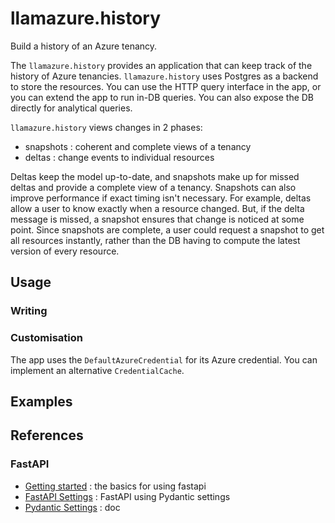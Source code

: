 # llamazure.history

Build a history of an Azure tenancy.

The `llamazure.history` provides an application that can keep track of the history of Azure tenancies.
`llamazure.history` uses Postgres as a backend to store the resources. You can use the HTTP query interface in the app, or you can extend the app to run in-DB queries. You can also expose the DB directly for analytical queries.

`llamazure.history` views changes in 2 phases:
- snapshots : coherent and complete views of a tenancy
- deltas : change events to individual resources

Deltas keep the model up-to-date, and snapshots make up for missed deltas and provide a complete view of a tenancy. Snapshots can also improve performance if exact timing isn't necessary. For example, deltas allow a user to know exactly when a resource changed. But, if the delta message is missed, a snapshot ensures that change is noticed at some point. Since snapshots are complete, a user could request a snapshot to get all resources instantly, rather than the DB having to compute the latest version of every resource.

## Usage

### Writing



### Customisation

The app uses the `DefaultAzureCredential` for its Azure credential. You can implement an alternative `CredentialCache`.

## Examples

## References

### FastAPI

- [Getting started](https://fastapi.tiangolo.com/) : the basics for using fastapi
- [FastAPI Settings](https://fastapi.tiangolo.com/advanced/settings/) : FastAPI using Pydantic settings
- [Pydantic Settings](https://docs.pydantic.dev/latest/concepts/pydantic_settings/) : doc